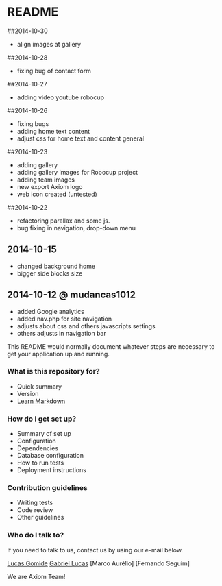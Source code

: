 # README #
##2014-10-30
* align images at gallery

##2014-10-28
* fixing bug of contact form

##2014-10-27
* adding video youtube robocup

##2014-10-26
* fixing bugs
* adding home text content
* adjust css for home text and content general

##2014-10-23
* adding gallery
* adding gallery images for Robocup project
* adding team images
* new export Axiom logo
* web icon created (untested)

##2014-10-22
* refactoring parallax and some js.
* bug fixing in navigation, drop-down menu 

## 2014-10-15
* changed background home
* bigger side blocks size

## 2014-10-12 @ mudancas1012
* added Google analytics
* added nav.php for site navigation
* adjusts about css and others javascripts settings
* others adjusts in navigation bar

This README would normally document whatever steps are necessary to get your application up and running.

### What is this repository for? ###

* Quick summary
* Version
* [Learn Markdown](https://bitbucket.org/tutorials/markdowndemo)

### How do I get set up? ###

* Summary of set up
* Configuration
* Dependencies
* Database configuration
* How to run tests
* Deployment instructions

### Contribution guidelines ###

* Writing tests
* Code review
* Other guidelines

### Who do I talk to? ###
If you need to talk to us, contact us by using our e-mail below.


[Lucas Gomide](mailto://lucaslg200@gmail.com)
[Gabriel Lucas](mailto://gabrielltr84@gmail.com)
[Marco Aurélio]
[Fernando Seguim]

We are Axiom Team!
